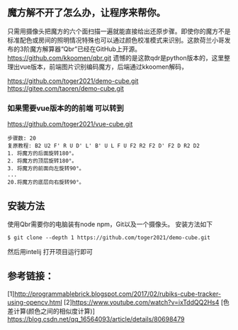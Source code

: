 ## 魔方解不开了怎么办，让程序来帮你。
只需用摄像头把魔方的六个面扫描一遍就能直接给出还原步骤。即使你的魔方不是标准配色或房间的照明情况特殊也可以通过颜色校准模式来识别。这款荷兰小哥发布的3阶魔方解算器“Qbr”已经在GitHub上开源。 https://github.com/kkoomen/qbr.git
遗憾的是这款qdr是python版本的，这里整理出vue版本，前端图片识别编码魔方，后端通过kkoomen解码，

https://github.com/toger2021/demo-cube.git
https://gitee.com/taoren/demo-cube.git

### 如果需要vue版本的的前端 可以转到 
https://github.com/toger2021/vue-cube.git
```
步骤数: 20
复原教程: B2 U2 F' R U D' L' B' U L F U F2 R2 F2 D' F2 D R2 D2
1. 将魔方的后面旋转180°。
2. 将魔方的顶层旋转180°。
3. 将魔方的前面向左旋转90°。
...
20.将魔方的底层向右旋转90°。
```
## 安装方法
使用Qbr需要你的电脑装有node npm，Git以及一个摄像头。
安装方法如下
````
$ git clone --depth 1 https://github.com/toger2021/demo-cube.git

````
然后用intelij 打开项目运行即可

## 参考链接：
[1]http://programmablebrick.blogspot.com/2017/02/rubiks-cube-tracker-using-opencv.html
[2]https://www.youtube.com/watch?v=ixTddQQ2Hs4
[色差计算(颜色之间的相似度计算)] https://blog.csdn.net/qq_16564093/article/details/80698479
